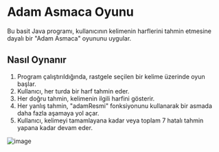 # Adam Asmaca Oyunu

Bu basit Java programı, kullanıcının kelimenin harflerini tahmin etmesine dayalı bir "Adam Asmaca" oyununu uygular.

## Nasıl Oynanır

1. Program çalıştırıldığında, rastgele seçilen bir kelime üzerinde oyun başlar.
2. Kullanıcı, her turda bir harf tahmin eder.
3. Her doğru tahmin, kelimenin ilgili harfini gösterir.
4. Her yanlış tahmin, "adamResmi" fonksiyonunu kullanarak bir asmada daha fazla aşamaya yol açar.
5. Kullanıcı, kelimeyi tamamlayana kadar veya toplam 7 hatalı tahmin yapana kadar devam eder.






![image](https://github.com/rose-omer/AdamAsmaca/assets/117285777/6e4513c4-ba9f-4e73-8644-c0e50f3677e4)
